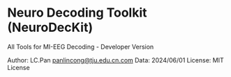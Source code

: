 # Neuro Decoding Toolkit (NeuroDecKit)
All Tools for MI-EEG Decoding - Developer Version

Author: LC.Pan <panlincong@tju.edu.cn.com>
Data: 2024/06/01
License: MIT License
